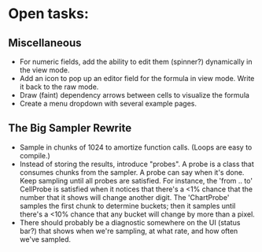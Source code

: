 # Open tasks:

## Miscellaneous

- For numeric fields, add the ability to edit them (spinner?) dynamically in the view mode.
- Add an icon to pop up an editor field for the formula in view mode. Write it back to the raw mode.
- Draw (faint) dependency arrows between cells to visualize the formula
- Create a menu dropdown with several example pages.

## The Big Sampler Rewrite

- Sample in chunks of 1024 to amortize function calls. (Loops are easy to compile.)
- Instead of storing the results, introduce "probes". A probe is a class that consumes chunks from the sampler.
  A probe can say when it's done. Keep sampling until all probes are satisfied.
  For instance, the 'from .. to' CellProbe is satisfied when it notices that there's a <1% chance that the
  number that it shows will change another digit.
  The 'ChartProbe' samples the first chunk to determine buckets; then it samples until there's a <10% chance that any
  bucket will change by more than a pixel.
- There should probably be a diagnostic somewhere on the UI (status bar?) that shows when we're sampling,
  at what rate, and how often we've sampled.
